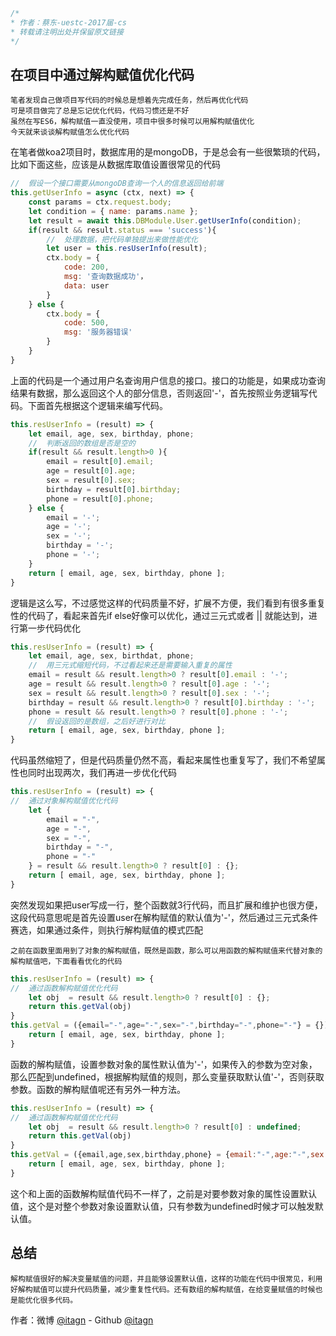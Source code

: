 ﻿```javascript
/*
* 作者：蔡东-uestc-2017届-cs
* 转载请注明出处并保留原文链接
*/
```
## 在项目中通过解构赋值优化代码

    笔者发现自己做项目写代码的时候总是想着先完成任务，然后再优化代码
    可是项目做完了总是忘记优化代码，代码习惯还是不好
    虽然在写ES6，解构赋值一直没使用，项目中很多时候可以用解构赋值优化
    今天就来谈谈解构赋值怎么优化代码
    
在笔者做koa2项目时，数据库用的是mongoDB，于是总会有一些很繁琐的代码，比如下面这些，应该是从数据库取值设置很常见的代码
```javascript
//  假设一个接口需要从mongoDB查询一个人的信息返回给前端
this.getUserInfo = async (ctx, next) => {
    const params = ctx.request.body;
    let condition = { name: params.name };
    let result = await this.DBModule.User.getUserInfo(condition);
    if(result && result.status === 'success'){
        //  处理数据，把代码单独提出来做性能优化
        let user = this.resUserInfo(result);
        ctx.body = {
            code: 200,
            msg: '查询数据成功'，
            data: user
        }
    } else {
        ctx.body = {
            code: 500,
            msg: '服务器错误'
        }
    }
}
```
上面的代码是一个通过用户名查询用户信息的接口。接口的功能是，如果成功查询结果有数据，那么返回这个人的部分信息，否则返回'-'，首先按照业务逻辑写代码。下面首先根据这个逻辑来编写代码。
```javascript
this.resUserInfo = (result) => {
    let email, age, sex, birthday, phone;
    //  判断返回的数组是否是空的
    if(result && result.length>0 ){
        email = result[0].email;
        age = result[0].age;
        sex = result[0].sex;
        birthday = result[0].birthday;
        phone = result[0].phone;
    } else {
        email = '-';
        age = '-';
        sex = '-';
        birthday = '-';
        phone = '-';
    }
    return [ email, age, sex, birthday, phone ];
}
```
逻辑是这么写，不过感觉这样的代码质量不好，扩展不方便，我们看到有很多重复性的代码了，看起来首先if else好像可以优化，通过三元式或者 || 就能达到，进行第一步代码优化
```javascript
this.resUserInfo = (result) => {
    let email, age, sex, birthdat, phone; 
    //  用三元式缩短代码，不过看起来还是需要输入重复的属性
    email = result && result.length>0 ? result[0].email : '-';
    age = result && result.length>0 ? result[0].age : '-';
    sex = result && result.length>0 ? result[0].sex : '-';
    birthday = result && result.length>0 ? result[0].birthday : '-';
    phone = result && result.length>0 ? result[0].phone : '-';
    //  假设返回的是数组，之后好进行对比
    return [ email, age, sex, birthday, phone ];
}
```
代码虽然缩短了，但是代码质量仍然不高，看起来属性也重复写了，我们不希望属性也同时出现两次，我们再进一步优化代码
```javascript
this.resUserInfo = (result) => {
//  通过对象解构赋值优化代码
    let {
        email = "-",
        age = "-",
        sex = "-",
        birthday = "-",
        phone = "-"
    } = result && result.length>0 ? result[0] : {};
    return [ email, age, sex, birthday, phone ];
}
```
突然发现如果把user写成一行，整个函数就3行代码，而且扩展和维护也很方便，这段代码意思呢是首先设置user在解构赋值的默认值为'-'，然后通过三元式条件赛选，如果通过条件，则执行解构赋值的模式匹配

    之前在函数里面用到了对象的解构赋值，既然是函数，那么可以用函数的解构赋值来代替对象的解构赋值吧，下面看看优化的代码
    
```javascript
this.resUserInfo = (result) => {
//  通过函数解构赋值优化代码
    let obj  = result && result.length>0 ? result[0] : {};
    return this.getVal(obj)
}
this.getVal = ({email="-",age="-",sex="-",birthday="-",phone="-"} = {}) => {
    return [ email, age, sex, birthday, phone ];
}
```
函数的解构赋值，设置参数对象的属性默认值为'-'，如果传入的参数为空对象，那么匹配到undefined，根据解构赋值的规则，那么变量获取默认值'-'，否则获取参数。函数的解构赋值呢还有另外一种方法。
```javascript
this.resUserInfo = (result) => {
//  通过函数解构赋值优化代码
    let obj  = result && result.length>0 ? result[0] : undefined;
    return this.getVal(obj)
}
this.getVal = ({email,age,sex,birthday,phone} = {email:"-",age:"-",sex:"-",birthday:"-",phone:"-"}) => {
    return [ email, age, sex, birthday, phone ];
}
```
这个和上面的函数解构赋值代码不一样了，之前是对要参数对象的属性设置默认值，这个是对整个参数对象设置默认值，只有参数为undefined时候才可以触发默认值。
## 总结

    解构赋值很好的解决变量赋值的问题，并且能够设置默认值，这样的功能在代码中很常见，利用好解构赋值可以提升代码质量，减少重复性代码。还有数组的解构赋值，在给变量赋值的时候也是能优化很多代码。

作者：微博 [@itagn][1] - Github [@itagn][2]

[1]: https://weibo.com/p/1005053782707172
[2]: https://github.com/itagn